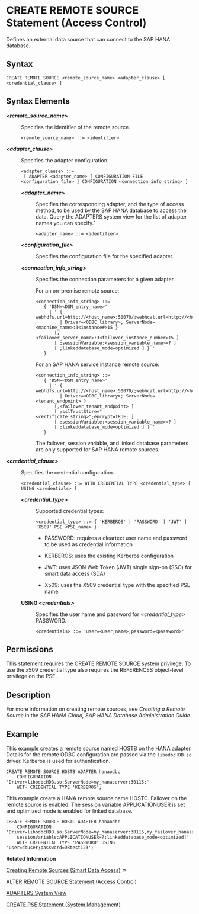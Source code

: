 <!-- loio20d48343751910149985a2c925e12190 -->

# CREATE REMOTE SOURCE Statement \(Access Control\)

Defines an external data source that can connect to the SAP HANA database.



<a name="loio20d48343751910149985a2c925e12190__sql_create_remote_source_1sql_create_remote_source_syntax"/>

## Syntax

```
CREATE REMOTE SOURCE <remote_source_name> <adapter_clause> [ <credential_clause> ]
```



<a name="loio20d48343751910149985a2c925e12190__sql_create_remote_source_1sql_create_remote_source"/>

## Syntax Elements


<dl>
<dt><b>

*<remote\_source\_name\>*

</b></dt>
<dd>

Specifies the identifier of the remote source.

```
<remote_source_name> ::= <identifier>
```



</dd><dt><b>

*<adapter\_clause\>*

</b></dt>
<dd>

Specifies the adapter configuration.

```
<adapter_clause> ::= 
 [ ADAPTER <adapter_name> [ CONFIGURATION FILE <configuration_file> ] CONFIGURATION <connection_info_string> ]
```


<dl>
<dt><b>

*<adapter\_name\>*

</b></dt>
<dd>

Specifies the corresponding adapter, and the type of access method, to be used by the SAP HANA database to access the data. Query the ADAPTERS system view for the list of adapter names you can specify.\`

```
<adapter_name> ::= <identifier>
```



</dd><dt><b>

*<configuration\_file\>*

</b></dt>
<dd>

Specifies the configuration file for the specified adapter.



</dd><dt><b>

*<connection\_info\_string\>*

</b></dt>
<dd>

Specifies the connection parameters for a given adapter.

For an on-premise remote source:

```
<connection_info_string> ::= 
   { 'DSN=<DSN_entry_name>' 
     | ' { webhdfs.url=http://<host_name>:50070/;webhcat.url=http://<host_name>:50111 
         | Driver=<ODBC_library>; ServerNode=<machine_name>:3<instance#>15 }
       [,<failover_server_name>:3<failover_instance_number>15 ]
       [ ;sessionVariable:<session_variable_name>=? ]
       [ ;linkeddatabase_mode=optimized ] } ' 
   }
```

For an SAP HANA service instance remote source:

```
<connection_info_string> ::= 
   { 'DSN=<DSN_entry_name>'
     | ' { webhdfs.url=http://<host_name>:50070/;webhcat.url=http://<host_name>:50111 
         | Driver=<ODBC_library>; ServerNode=<tenant_endpoint> }
       [,<failover_tenant_endpoint> ]
       [ ;sslTrustStore="<certificate_string>";encrypt=TRUE; ]
       [ ;sessionVariable:<session_variable_name>=? ]
       [ ;linkeddatabase_mode=optimized ] } '
   } 
```

The failover, session variable, and linked database parameters are only supported for SAP HANA remote sources.



</dd>
</dl>



</dd><dt><b>

*<credential\_clause\>*

</b></dt>
<dd>

Specifies the credential configuration.

```
<credential_clause> ::= WITH CREDENTIAL TYPE <credential_type> [ USING <credentials> ]
```


<dl>
<dt><b>

*<credential\_type\>*

</b></dt>
<dd>

Supported credential types:

```
<credential_type> ::= { 'KERBEROS' | 'PASSWORD' | 'JWT' | 'X509' PSE <PSE_name> }
```

-   PASSWORD: requires a cleartext user name and password to be used as credential information

-   KERBEROS: uses the existing Kerberos configuration

-   JWT: uses JSON Web Token \(JWT\) single sign-on \(SSO\) for smart data access \(SDA\)

-   X509: uses the X509 credential type with the specified PSE name.




</dd><dt><b>

USING *<credentials\>*

</b></dt>
<dd>

Specifies the user name and password for *<credential\_type\>* PASSWORD.

```
<credentials> ::= 'user=<user_name>;password=<password>'
```



</dd>
</dl>



</dd>
</dl>



<a name="loio20d48343751910149985a2c925e12190__section_opr_ddt_5cb"/>

## Permissions

This statement requires the CREATE REMOTE SOURCE system privilege. To use the x509 credential type also requires the REFERENCES object-level privilege on the PSE.



<a name="loio20d48343751910149985a2c925e12190__sql_create_remote_source_1sql_create_remote_source_description"/>

## Description

For more information on creating remote sources, see *Creating a Remote Source* in the *SAP HANA Cloud, SAP HANA Database Administration Guide*.



<a name="loio20d48343751910149985a2c925e12190__sql_create_remote_source_1sql_create_remote_source_examples"/>

## Example

This example creates a remote source named HOSTB on the HANA adapter. Details for the remote ODBC configuration are passed via the `libodbcHDB.so` driver. Kerberos is used for authentication.

```
CREATE REMOTE SOURCE HOSTB ADAPTER hanaodbc
    CONFIGURATION 'Driver=libodbcHDB.so;ServerNode=my_hanaserver:30115;' 
    WITH CREDENTIAL TYPE 'KERBEROS';
```

This example create a HANA remote source name HOSTC. Failover on the remote source is enabled. The session variable APPLICATIONUSER is set and optimized mode is enabled for linked database.

```
CREATE REMOTE SOURCE HOSTC ADAPTER hanaodbc
    CONFIGURATION 'Driver=libodbcHDB.so;ServerNode=my_hanaserver:30115,my_failover_hanaserver:30215;
    sessionVariable:APPLICATIONUSER=?;linkeddatabase_mode=optimized]'
    WITH CREDENTIAL TYPE 'PASSWORD' USING 'user=dbuser;password=DBtest123';
```

**Related Information**  


[Creating Remote Sources (Smart Data Access)](https://help.sap.com/viewer/477aa413a36c4a95878460696fcc8896/2024_3_QRC/en-US/e8274a1cf62b4aa5b58f261bc904a4af.html "Create a smart data access remote source using SQL syntax or the SAP HANA database explorer.") :arrow_upper_right:

[ALTER REMOTE SOURCE Statement \(Access Control\)](alter-remote-source-statement-access-control-f423eb4.md "Modifies the configuration of an external data source that is connected to an SAP HANA database.")

[ADAPTERS System View](../../020-System-Views-Reference/021-System-Views/adapters-system-view-6d91840.md "Displays adapters available in the SAP HANA system.")

[CREATE PSE Statement \(System Management\)](create-pse-statement-system-management-4d80bf6.md "Creates a personal security environment (PSE).")

